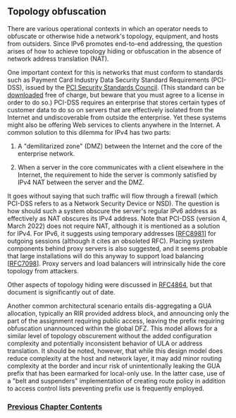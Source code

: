 ## Topology obfuscation

There are various operational contexts in which an operator needs to obfuscate or otherwise hide a network's topology, equipment, and hosts from outsiders. Since IPv6 promotes end-to-end addressing, the question arises of how to achieve topology hiding or obfuscation in the absence of network address translation (NAT).

One important context for this is networks that must conform to standards such as Payment Card Industry
Data Security Standard Requirements (PCI-DSS), issued by the [PCI Security Standards Council](https://www.pcisecuritystandards.org). (This standard can be [downloaded](https://docs-prv.pcisecuritystandards.org/PCI%20DSS/Standard/PCI-DSS-v4_0.pdf) free of charge, but beware that you must agree to a license in order to do so.) PCI-DSS requires an enterprise that stores certain types of customer data to do so on servers that are effectively isolated from the Internet and undiscoverable from outside the enterprise. Yet these systems might also be offering Web services to clients anywhere in the Internet. A common solution to this dilemma for IPv4 has two parts:

1. A "demilitarized zone" (DMZ) between the Internet and the core of the enterprise network.

2. When a server in the core communicates with a client elsewhere in the Internet, the requirement to hide the server is commonly satisfied by IPv4 NAT between the server and the DMZ. 

It goes without saying that such traffic will flow through a firewall (which PCI-DSS refers to as a Network Security Device or NSD). The question is how should such a system obscure the server's regular IPv6 address as effectively as NAT obscures its IPv4 address. Note that PCI-DSS (version 4, March 2022) does not require NAT, although it is mentioned as a solution for IPv4. For IPv6, it suggests using temporary addresses \[[RFC8981](https://www.rfc-editor.org/info/rfc8981)] for outgoing sessions (although it cites an obsoleted RFC). Placing system components behind proxy servers is also suggested, and it seems probable that large installations will do this anyway to support load balancing \[[RFC7098](https://www.rfc-editor.org/info/rfc7098)]. Proxy servers and load balancers will intrinsically hide the core topology from attackers.

Other aspects of topology hiding were discussed in [RFC4864](https://www.rfc-editor.org/info/rfc4864), but that document is significantly out of date.

Another common architectural scenario entails dis-aggregating a GUA allocation, typically an RIR provided address block, and announcing only the part of the assignment requiring public access, leaving the prefix requiring obfuscation unannounced within the global DFZ. This model allows for a similar level of topology obscurement without the added configuration complexity and potentially inconsistent behavior of ULA or address translation. It should be noted, however, that while this design model does reduce complexity at the host and network layer, it may add minor routing complexity at the border and incur risk of unintentionally leaking the GUA prefix that has been earmarked for local-only use. In the latter case, use of a "belt and suspenders" implementation of creating route policy in addition to access control lists preventing prefix use is frequently employed.

<!-- Link lines generated automatically; do not delete -->
### [<ins>Previous</ins>](Filtering.md) [<ins>Chapter Contents</ins>](4.%20Security.md)